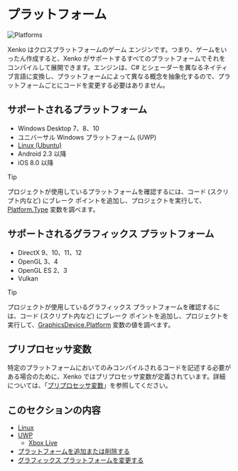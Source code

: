 # プラットフォーム

<div class="doc-incomplete"/>

![Platforms](media/game-engine-system-requirements-intro-pic.png)

Xenko はクロスプラットフォームのゲーム エンジンです。つまり、ゲームをいったん作成すると、Xenko がサポートするすべてのプラットフォームでそれをコンパイルして展開できます。エンジンは、C# とシェーダーを異なるネイティブ言語に変換し、プラットフォームによって異なる概念を抽象化するので、プラットフォームごとにコードを変更する必要はありません。

## サポートされるプラットフォーム

* Windows Desktop 7、8、10
* ユニバーサル Windows プラットフォーム (UWP)
* [Linux (Ubuntu)](linux/index.md)
* Android 2.3 以降
* iOS 8.0 以降

> [!TIP]
> プロジェクトが使用しているプラットフォームを確認するには、コード (スクリプト内など) にブレーク ポイントを追加し、プロジェクトを実行して、[Platform.Type](xref:SiliconStudio.Core.Platform.Type) 変数を調べます。

## サポートされるグラフィックス プラットフォーム

* DirectX 9、10、11、12
* OpenGL 3、4
* OpenGL ES 2、3
* Vulkan

> [!TIP]
> プロジェクトが使用しているグラフィックス プラットフォームを確認するには、コード (スクリプト内など) にブレーク ポイントを追加し、プロジェクトを実行して、[GraphicsDevice.Platform](xref:SiliconStudio.Xenko.Graphics.GraphicsDevice.Platform) 変数の値を調べます。

## プリプロセッサ変数

特定のプラットフォームにおいてのみコンパイルされるコードを記述する必要がある場合のために、Xenko ではプリプロセッサ変数が定義されています。詳細については、「[プリプロセッサ変数](../scripts/preprocessor-variables.md)」を参照してください。

## このセクションの内容

* [Linux](linux/index.md)
* [UWP](uwp/index.md)
    * [Xbox Live](uwp/xbox-live.md)
* [プラットフォームを追加または削除する](add-or-remove-a-platform.md)
* [グラフィックス プラットフォームを変更する](change-the-graphics-platform.md)
